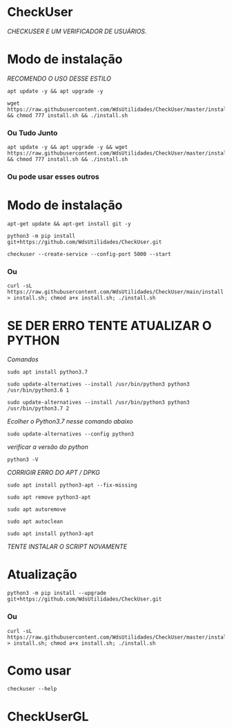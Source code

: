 # CheckUser
*CHECKUSER E UM VERIFICADOR DE USUÁRIOS.*

# Modo de instalação
*RECOMENDO O USO DESSE ESTILO*
```
apt update -y && apt upgrade -y
```
```
wget https://raw.githubusercontent.com/WdsUtilidades/CheckUser/master/install.sh && chmod 777 install.sh && ./install.sh
```
### Ou Tudo Junto
```
apt update -y && apt upgrade -y && wget https://raw.githubusercontent.com/WdsUtilidades/CheckUser/master/install.sh && chmod 777 install.sh && ./install.sh
```
### Ou pode usar esses outros

# Modo de instalação
```
apt-get update && apt-get install git -y
```
```
python3 -m pip install git+https://github.com/WdsUtilidades/CheckUser.git
```
```
checkuser --create-service --config-port 5000 --start
```
### Ou
```
curl -sL https://raw.githubusercontent.com/WdsUtilidades/CheckUser/main/install.sh > install.sh; chmod a+x install.sh; ./install.sh
```

# SE DER ERRO TENTE ATUALIZAR O PYTHON 
*Comandos*
```
sudo apt install python3.7
```
```
sudo update-alternatives --install /usr/bin/python3 python3 /usr/bin/python3.6 1
```
```
sudo update-alternatives --install /usr/bin/python3 python3 /usr/bin/python3.7 2
```
*Ecolher o Python3.7 nesse comando abaixo*
```
sudo update-alternatives --config python3
```
*verificar a versão do python*
```
python3 -V
```

*CORRIGIR ERRO DO APT / DPKG*

```
sudo apt install python3-apt --fix-missing
```
```
sudo apt remove python3-apt
```
```
sudo apt autoremove
```
```
sudo apt autoclean
```
```
sudo apt install python3-apt
```

*TENTE INSTALAR O SCRIPT NOVAMENTE*

# Atualização
```
python3 -m pip install --upgrade git+https://github.com/WdsUtilidades/CheckUser.git
```

### Ou
```
curl -sL https://raw.githubusercontent.com/WdsUtilidades/CheckUser/master/install.sh > install.sh; chmod a+x install.sh; ./install.sh
```

# Como usar
```
checkuser --help
```
# CheckUserGL

